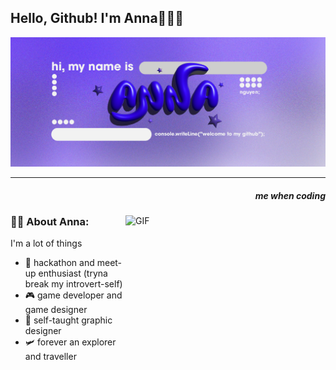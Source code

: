 ## Hello, Github! I'm Anna🧍🏻‍♀️

![AnnaBanner](/anna-github-banner.png)

---

 <h5 align="right">me when coding</h5>
 <img align="right" alt="GIF" src="https://i.giphy.com/media/v1.Y2lkPTc5MGI3NjExdGptaWx2eGZuemNta28wMGs5NGdlbWZqY3A3b3Jhc3RzZXF6YTZsNiZlcD12MV9pbnRlcm5hbF9naWZfYnlfaWQmY3Q9Zw/0vEGCODnuGKrr4NxLI/giphy.gif" width="320" height="320" />

### 👩‍💻 About Anna:
I'm a lot of things
- 🫧 hackathon and meet-up enthusiast (tryna break my introvert-self)
- 🎮 game developer and game designer
- 🎨 self-taught graphic designer
- 🛩️ forever an explorer and traveller


